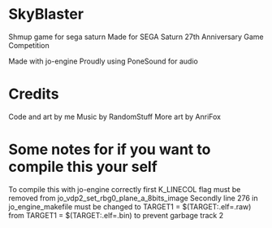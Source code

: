 # SkyBlaster
Shmup game for sega saturn
Made for SEGA Saturn 27th Anniversary Game Competition

Made with jo-engine
Proudly using PoneSound for audio

# Credits
Code and art by me
Music by RandomStuff
More art by AnriFox

# Some notes for if you want to compile this your self
To compile this with jo-engine correctly first K_LINECOL flag must be removed from jo_vdp2_set_rbg0_plane_a_8bits_image
Secondly line 276 in jo_engine_makefile must be changed to TARGET1  = $(TARGET:.elf=.raw) from TARGET1  = $(TARGET:.elf=.bin) to prevent garbage track 2
